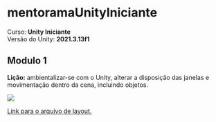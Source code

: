 <!--- Imagens -->
[imagem-sceneMove]:/Modulo1/sceneMove.gif

# mentoramaUnityIniciante

Curso: **Unity Iniciante**</br>
Versão do Unity: **2021.3.13f1**

## Modulo 1

**Lição:** ambientalizar-se com o Unity, alterar a disposiçâo das janelas e movimentaçâo dentro da cena, incluindo objetos.

![][imagem-sceneMove]

[Link para o arquivo de layout.](/Modulo1/layout.wlt)

